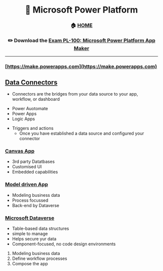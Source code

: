 <div align='center'>

# 🚀 Microsoft Power Platform

### 🏠 [HOME](README.md)
### ✏️ Download the [Exam PL-100: Microsoft Power Platform App Maker](https://learn.microsoft.com/en-gb/certifications/exams/pl-100)

</div>

- - -

### [https://make.powerapps.com](https://make.powerapps.com)
## [Data Connectors](https://learn.microsoft.com/en-gb/training/modules/introduction-power-platform/3-data-connectors?ns-enrollment-type=learningpath&ns-enrollment-id=learn-bizapps.wwl.power-plat-fundamentals)
+ Connectors are the bridges from your data source to your app, workflow, or dashboard
- Power Auotomate
- Power Apps
- Logic Apps

+ Triggers and actions
  - Once you have established a data source and configured your connector

### [Canvas App](https://learn.microsoft.com/en-gb/training/modules/build-app-solution/)
  - 3rd party Datatbases
  - Customised UI
  - Embedded capabilities

### [Model driven App](https://learn.microsoft.com/en-gb/training/modules/how-build-model-driven-app/)
  - Modeling business data
  - Process focussed
  - Back-end by Dataverse

### [Microsoft Dataverse](https://learn.microsoft.com/en-gb/training/modules/introduction-common-data-service/2-overview)
+ Table-based data structures
+ simple to manage
+ Helps secure yur data
+ Component-focused, no code design environments

1. Modeling business data
2. Define workflow processes
3. Compose the app
